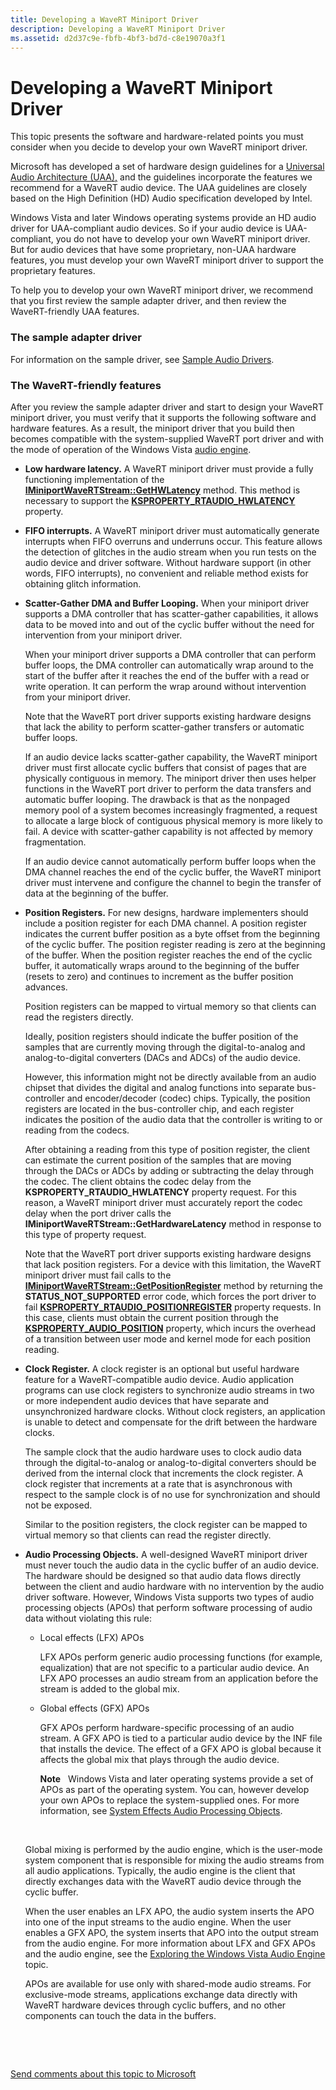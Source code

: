 ```yaml
---
title: Developing a WaveRT Miniport Driver
description: Developing a WaveRT Miniport Driver
ms.assetid: d2d37c9e-fbfb-4bf3-bd7d-c8e19070a3f1
---
```


# Developing a WaveRT Miniport Driver


This topic presents the software and hardware-related points you must consider when you decide to develop your own WaveRT miniport driver.

Microsoft has developed a set of hardware design guidelines for a [Universal Audio Architecture (UAA),](http://go.microsoft.com/fwlink/p/?linkid=30850) and the guidelines incorporate the features we recommend for a WaveRT audio device. The UAA guidelines are closely based on the High Definition (HD) Audio specification developed by Intel.

Windows Vista and later Windows operating systems provide an HD audio driver for UAA-compliant audio devices. So if your audio device is UAA-compliant, you do not have to develop your own WaveRT miniport driver. But for audio devices that have some proprietary, non-UAA hardware features, you must develop your own WaveRT miniport driver to support the proprietary features.

To help you to develop your own WaveRT miniport driver, we recommend that you first review the sample adapter driver, and then review the WaveRT-friendly UAA features.

### <span id="the_sample_adapter_driver"></span><span id="THE_SAMPLE_ADAPTER_DRIVER"></span>The sample adapter driver

For information on the sample driver, see [Sample Audio Drivers](sample-audio-drivers.md).

### <span id="the_wavert_friendly_features"></span><span id="THE_WAVERT_FRIENDLY_FEATURES"></span>The WaveRT-friendly features

After you review the sample adapter driver and start to design your WaveRT miniport driver, you must verify that it supports the following software and hardware features. As a result, the miniport driver that you build then becomes compatible with the system-supplied WaveRT port driver and with the mode of operation of the Windows Vista [audio engine](exploring-the-windows-vista-audio-engine.md).

-   **Low hardware latency.** A WaveRT miniport driver must provide a fully functioning implementation of the [**IMiniportWaveRTStream::GetHWLatency**](https://msdn.microsoft.com/library/windows/hardware/ff536747) method. This method is necessary to support the [**KSPROPERTY\_RTAUDIO\_HWLATENCY**](https://msdn.microsoft.com/library/windows/hardware/ff537378) property.

-   **FIFO interrupts.** A WaveRT miniport driver must automatically generate interrupts when FIFO overruns and underruns occur. This feature allows the detection of glitches in the audio stream when you run tests on the audio device and driver software. Without hardware support (in other words, FIFO interrupts), no convenient and reliable method exists for obtaining glitch information.

-   **Scatter-Gather DMA and Buffer Looping.** When your miniport driver supports a DMA controller that has scatter-gather capabilities, it allows data to be moved into and out of the cyclic buffer without the need for intervention from your miniport driver.

    When your miniport driver supports a DMA controller that can perform buffer loops, the DMA controller can automatically wrap around to the start of the buffer after it reaches the end of the buffer with a read or write operation. It can perform the wrap around without intervention from your miniport driver.

    Note that the WaveRT port driver supports existing hardware designs that lack the ability to perform scatter-gather transfers or automatic buffer loops.

    If an audio device lacks scatter-gather capability, the WaveRT miniport driver must first allocate cyclic buffers that consist of pages that are physically contiguous in memory. The miniport driver then uses helper functions in the WaveRT port driver to perform the data transfers and automatic buffer looping. The drawback is that as the nonpaged memory pool of a system becomes increasingly fragmented, a request to allocate a large block of contiguous physical memory is more likely to fail. A device with scatter-gather capability is not affected by memory fragmentation.

    If an audio device cannot automatically perform buffer loops when the DMA channel reaches the end of the cyclic buffer, the WaveRT miniport driver must intervene and configure the channel to begin the transfer of data at the beginning of the buffer.

-   **Position Registers.** For new designs, hardware implementers should include a position register for each DMA channel. A position register indicates the current buffer position as a byte offset from the beginning of the cyclic buffer. The position register reading is zero at the beginning of the buffer. When the position register reaches the end of the cyclic buffer, it automatically wraps around to the beginning of the buffer (resets to zero) and continues to increment as the buffer position advances.

    Position registers can be mapped to virtual memory so that clients can read the registers directly.

    Ideally, position registers should indicate the buffer position of the samples that are currently moving through the digital-to-analog and analog-to-digital converters (DACs and ADCs) of the audio device.

    However, this information might not be directly available from an audio chipset that divides the digital and analog functions into separate bus-controller and encoder/decoder (codec) chips. Typically, the position registers are located in the bus-controller chip, and each register indicates the position of the audio data that the controller is writing to or reading from the codecs.

    After obtaining a reading from this type of position register, the client can estimate the current position of the samples that are moving through the DACs or ADCs by adding or subtracting the delay through the codec. The client obtains the codec delay from the **KSPROPERTY\_RTAUDIO\_HWLATENCY** property request. For this reason, a WaveRT miniport driver must accurately report the codec delay when the port driver calls the **IMiniportWaveRTStream::GetHardwareLatency** method in response to this type of property request.

    Note that the WaveRT port driver supports existing hardware designs that lack position registers. For a device with this limitation, the WaveRT miniport driver must fail calls to the [**IMiniportWaveRTStream::GetPositionRegister**](https://msdn.microsoft.com/library/windows/hardware/ff536752) method by returning the **STATUS\_NOT\_SUPPORTED** error code, which forces the port driver to fail [**KSPROPERTY\_RTAUDIO\_POSITIONREGISTER**](https://msdn.microsoft.com/library/windows/hardware/ff537381) property requests. In this case, clients must obtain the current position through the [**KSPROPERTY\_AUDIO\_POSITION**](https://msdn.microsoft.com/library/windows/hardware/ff537297) property, which incurs the overhead of a transition between user mode and kernel mode for each position reading.

-   **Clock Register.** A clock register is an optional but useful hardware feature for a WaveRT-compatible audio device. Audio application programs can use clock registers to synchronize audio streams in two or more independent audio devices that have separate and unsynchronized hardware clocks. Without clock registers, an application is unable to detect and compensate for the drift between the hardware clocks.

    The sample clock that the audio hardware uses to clock audio data through the digital-to-analog or analog-to-digital converters should be derived from the internal clock that increments the clock register. A clock register that increments at a rate that is asynchronous with respect to the sample clock is of no use for synchronization and should not be exposed.

    Similar to the position registers, the clock register can be mapped to virtual memory so that clients can read the register directly.

-   **Audio Processing Objects.** A well-designed WaveRT miniport driver must never touch the audio data in the cyclic buffer of an audio device. The hardware should be designed so that audio data flows directly between the client and audio hardware with no intervention by the audio driver software. However, Windows Vista supports two types of audio processing objects (APOs) that perform software processing of audio data without violating this rule:

    -   Local effects (LFX) APOs

        LFX APOs perform generic audio processing functions (for example, equalization) that are not specific to a particular audio device. An LFX APO processes an audio stream from an application before the stream is added to the global mix.

    -   Global effects (GFX) APOs

        GFX APOs perform hardware-specific processing of an audio stream. A GFX APO is tied to a particular audio device by the INF file that installs the device. The effect of a GFX APO is global because it affects the global mix that plays through the audio device.

        **Note**   Windows Vista and later operating systems provide a set of APOs as part of the operating system. You can, however develop your own APOs to replace the system-supplied ones. For more information, see [System Effects Audio Processing Objects](system-effects-audio-processing-objects.md).

         

    Global mixing is performed by the audio engine, which is the user-mode system component that is responsible for mixing the audio streams from all audio applications. Typically, the audio engine is the client that directly exchanges data with the WaveRT audio device through the cyclic buffer.

    When the user enables an LFX APO, the audio system inserts the APO into one of the input streams to the audio engine. When the user enables a GFX APO, the system inserts that APO into the output stream from the audio engine. For more information about LFX and GFX APOs and the audio engine, see the [Exploring the Windows Vista Audio Engine](exploring-the-windows-vista-audio-engine.md) topic.

    APOs are available for use only with shared-mode audio streams. For exclusive-mode streams, applications exchange data directly with WaveRT hardware devices through cyclic buffers, and no other components can touch the data in the buffers.

 

 

[Send comments about this topic to Microsoft](mailto:wsddocfb@microsoft.com?subject=Documentation%20feedback%20[audio\audio]:%20Developing%20a%20WaveRT%20Miniport%20Driver%20%20RELEASE:%20%287/18/2016%29&body=%0A%0APRIVACY%20STATEMENT%0A%0AWe%20use%20your%20feedback%20to%20improve%20the%20documentation.%20We%20don't%20use%20your%20email%20address%20for%20any%20other%20purpose,%20and%20we'll%20remove%20your%20email%20address%20from%20our%20system%20after%20the%20issue%20that%20you're%20reporting%20is%20fixed.%20While%20we're%20working%20to%20fix%20this%20issue,%20we%20might%20send%20you%20an%20email%20message%20to%20ask%20for%20more%20info.%20Later,%20we%20might%20also%20send%20you%20an%20email%20message%20to%20let%20you%20know%20that%20we've%20addressed%20your%20feedback.%0A%0AFor%20more%20info%20about%20Microsoft's%20privacy%20policy,%20see%20http://privacy.microsoft.com/default.aspx. "Send comments about this topic to Microsoft")




